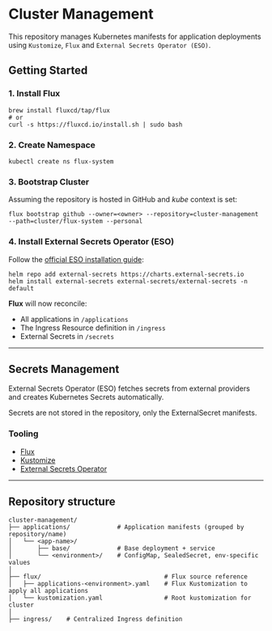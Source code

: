 # Cluster Management

This repository manages Kubernetes manifests for application deployments using `Kustomize`, `Flux` and
`External Secrets Operator (ESO)`.

## Getting Started

### 1. Install Flux

```shell
brew install fluxcd/tap/flux
# or
curl -s https://fluxcd.io/install.sh | sudo bash
```

### 2. Create Namespace

```shell
kubectl create ns flux-system
```

### 3. Bootstrap Cluster

Assuming the repository is hosted in GitHub and _kube_ context is set:

```shell
flux bootstrap github --owner=<owner> --repository=cluster-management --path=cluster/flux-system --personal
```

### 4. Install External Secrets Operator (ESO)

Follow the [official ESO installation guide](https://external-secrets.io/latest/introduction/getting-started/):

```shell
helm repo add external-secrets https://charts.external-secrets.io
helm install external-secrets external-secrets/external-secrets -n default
```

**Flux** will now reconcile:

- All applications in `/applications`
- The Ingress Resource definition in `/ingress`
- External Secrets in `/secrets`

---

## Secrets Management

External Secrets Operator (ESO) fetches secrets from external providers and creates Kubernetes Secrets automatically.

Secrets are not stored in the repository, only the ExternalSecret manifests.

### Tooling

- [Flux](https://fluxcd.io)
- [Kustomize](https://kubectl.docs.kubernetes.io/pages/app_management/introduction.html)
- [External Secrets Operator](https://external-secrets.io/latest/)

---

## Repository structure

```
cluster-management/
├── applications/             # Application manifests (grouped by repository/name)
│   └── <app-name>/
│       ├── base/             # Base deployment + service
│       └── <environment>/    # ConfigMap, SealedSecret, env-specific values
│
├── flux/                                  # Flux source reference
│   ├── applications-<environment>.yaml    # Flux Kustomization to apply all applications
│   └── kustomization.yaml                 # Root kustomization for cluster
│
├── ingress/    # Centralized Ingress definition
```
